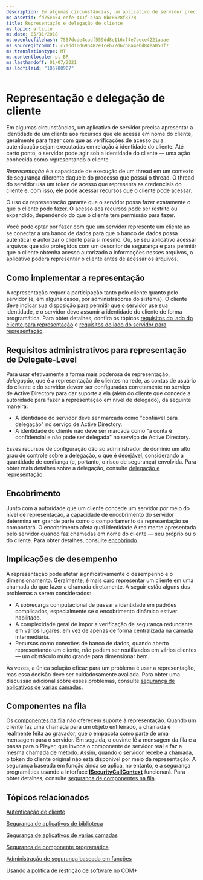 ```yaml
---
description: Em algumas circunstâncias, um aplicativo de servidor precisa apresentar uma identidade de clientes aos recursos que ele acessa nos clientes, geralmente para fazer com que as verificações de acesso ou a autenticação sejam executadas em relação à identidade dos clientes.
ms.assetid: fd75eb54-eefe-411f-a7aa-0bc8628f8778
title: Representação e delegação de cliente
ms.topic: article
ms.date: 05/31/2018
ms.openlocfilehash: 7557dcde4cadf559dd8e116cf4e7bece4221aaae
ms.sourcegitcommit: c7add10d695482e1ceb72d62b8a4ebd84ea050f7
ms.translationtype: MT
ms.contentlocale: pt-BR
ms.lasthandoff: 01/07/2021
ms.locfileid: "105780907"
---
```

# <a name="client-impersonation-and-delegation"></a>Representação e delegação de cliente

Em algumas circunstâncias, um aplicativo de servidor precisa apresentar a identidade de um cliente aos recursos que ele acessa em nome do cliente, geralmente para fazer com que as verificações de acesso ou a autenticação sejam executadas em relação à identidade do cliente. Até certo ponto, o servidor pode agir sob a identidade do cliente — uma ação conhecida como representando o cliente.

*Representação* é a capacidade de execução de um thread em um contexto de segurança diferente daquele do processo que possui o thread. O thread do servidor usa um token de acesso que representa as credenciais do cliente e, com isso, ele pode acessar recursos que o cliente pode acessar.

O uso da representação garante que o servidor possa fazer exatamente o que o cliente pode fazer. O acesso aos recursos pode ser restrito ou expandido, dependendo do que o cliente tem permissão para fazer.

Você pode optar por fazer com que um servidor represente um cliente ao se conectar a um banco de dados para que o banco de dados possa autenticar e autorizar o cliente para si mesmo. Ou, se seu aplicativo acessar arquivos que são protegidos com um descritor de segurança e para permitir que o cliente obtenha acesso autorizado a informações nesses arquivos, o aplicativo poderá representar o cliente antes de acessar os arquivos.

## <a name="how-to-implement-impersonation"></a>Como implementar a representação

A representação requer a participação tanto pelo cliente quanto pelo servidor (e, em alguns casos, por administradores do sistema). O cliente deve indicar sua disposição para permitir que o servidor use sua identidade, e o servidor deve assumir a identidade do cliente de forma programática. Para obter detalhes, confira os tópicos [requisitos do lado do cliente para representação](client-side-requirements-for-impersonation.md) e [requisitos do lado do servidor para representação](server-side-requirements-for-impersonation.md).

## <a name="administrative-requirements-for-delegate-level-impersonation"></a>Requisitos administrativos para representação de Delegate-Level

Para usar efetivamente a forma mais poderosa de representação, *delegação*, que é a representação de clientes na rede, as contas de usuário do cliente e do servidor devem ser configuradas corretamente no serviço de Active Directory para dar suporte a ela (além do cliente que concede a autoridade para fazer a representação em nível de delegado), da seguinte maneira:

-   A identidade do servidor deve ser marcada como "confiável para delegação" no serviço de Active Directory.
-   A identidade do cliente não deve ser marcada como "a conta é confidencial e não pode ser delegada" no serviço de Active Directory.

Esses recursos de configuração dão ao administrador de domínio um alto grau de controle sobre a delegação, o que é desejável, considerando a quantidade de confiança (e, portanto, o risco de segurança) envolvida. Para obter mais detalhes sobre a delegação, consulte [delegação e representação](/windows/desktop/com/delegation-and-impersonation).

## <a name="cloaking"></a>Encobrimento

Junto com a autoridade que um cliente concede um servidor por meio do nível de representação, a capacidade de encobrimento do servidor determina em grande parte como o comportamento da representação se comportará. O encobrimento afeta qual identidade é realmente apresentada pelo servidor quando faz chamadas em nome do cliente — seu próprio ou o do cliente. Para obter detalhes, consulte [encobrindo](cloaking.md).

## <a name="performance-implications"></a>Implicações de desempenho

A representação pode afetar significativamente o desempenho e o dimensionamento. Geralmente, é mais caro representar um cliente em uma chamada do que fazer a chamada diretamente. A seguir estão alguns dos problemas a serem considerados:

-   A sobrecarga computacional de passar a identidade em padrões complicados, especialmente se o encobrimento dinâmico estiver habilitado.
-   A complexidade geral de impor a verificação de segurança redundante em vários lugares, em vez de apenas de forma centralizada na camada intermediária.
-   Recursos como conexões de banco de dados, quando aberto representando um cliente, não podem ser reutilizados em vários clientes — um obstáculo muito grande para dimensionar bem.

Às vezes, a única solução eficaz para um problema é usar a representação, mas essa decisão deve ser cuidadosamente avaliada. Para obter uma discussão adicional sobre esses problemas, consulte [segurança de aplicativos de várias camadas](multi-tier-application-security.md).

## <a name="queued-components"></a>Componentes na fila

Os [componentes na fila](com--queued-components.md) não oferecem suporte à representação. Quando um cliente faz uma chamada para um objeto enfileirado, a chamada é realmente feita ao gravador, que o empacota como parte de uma mensagem para o servidor. Em seguida, o ouvinte lê a mensagem da fila e a passa para o Player, que invoca o componente de servidor real e faz a mesma chamada de método. Assim, quando o servidor recebe a chamada, o token do cliente original não está disponível por meio da representação. A segurança baseada em função ainda se aplica, no entanto, e a segurança programática usando a interface [**ISecurityCallContext**](/windows/desktop/api/ComSvcs/nn-comsvcs-isecuritycallcontext) funcionará. Para obter detalhes, consulte [segurança de componentes na fila](queued-components-security.md).

## <a name="related-topics"></a>Tópicos relacionados

<dl> <dt>

[Autenticação de cliente](client-authentication.md)
</dt> <dt>

[Segurança de aplicativos de biblioteca](library-application-security.md)
</dt> <dt>

[Segurança de aplicativos de várias camadas](multi-tier-application-security.md)
</dt> <dt>

[Segurança de componente programática](programmatic-component-security.md)
</dt> <dt>

[Administração de segurança baseada em funções](role-based-security-administration.md)
</dt> <dt>

[Usando a política de restrição de software no COM+](using-the-software-restriction-policy-in-com-.md)
</dt> </dl>

 

 
